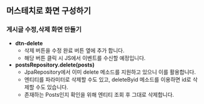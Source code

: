 ## 머스테치로 화면 구성하기
  ### 게시글 수정,삭제 화면 만들기
  - __dtn-delete__
    - 삭제 버튼을 수정 완료 버튼 옆에 추가 합니다.
    - 해당 버튼 클릭 시 JS에서 이벤트를 수신할 예정입니다.
  - __postsRepository.delete(posts)__
    - JpaRepository에서 이미 delete 메소드를 지원하고 있으니 이를 활용합니다.
    - 엔티티를 파라미터로 삭제할 수도 있고, deleteByid 메소드를 이용하면 id로 삭제할 수도 있습니다.
    - 존재하는 Posts인지 확인을 위해 엔티티 조회 후 그대로 삭제합니다.
